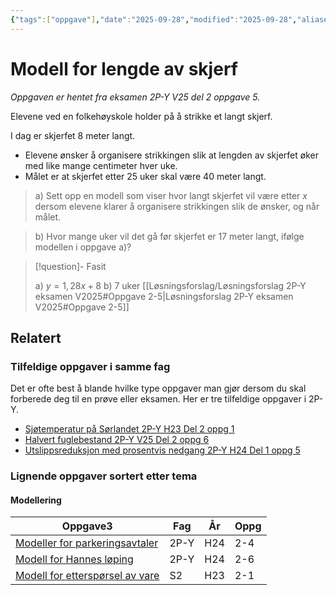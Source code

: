 ```yaml
---
{"tags":["oppgave"],"date":"2025-09-28","modified":"2025-09-28","aliases":[],"dg-publish":true,"temaer":["modellering"],"fag":["2p-y"],"eksamen":"v25","del":2,"oppgave":5,"title":"Modell for lengde av skjerf","source":null,"todo":null,"permalink":"/modell-for-lengde-av-skjerf/","dgPassFrontmatter":true}
---
```



# Modell for lengde av skjerf

<p><span><em>Oppgaven er hentet fra eksamen 2P-Y V25 del 2 oppgave 5.</em></span></p>

Elevene ved en folkehøyskole holder på å strikke et langt skjerf.

I dag er skjerfet 8 meter langt.

- Elevene ønsker å organisere strikkingen slik at lengden av skjerfet øker med like mange centimeter hver uke.
- Målet er at skjerfet etter 25 uker skal være 40 meter langt.

> a) Sett opp en modell som viser hvor langt skjerfet vil være etter $x$ dersom elevene klarer å organisere strikkingen slik de ønsker, og når målet.

>b) Hvor mange uker vil det gå før skjerfet er 17 meter langt, ifølge modellen i oppgave a)?

>[!question]- Fasit
> 
> a) $y=1{,}28x+8$
> b) 7 uker
> [[Løsningsforslag/Løsningsforslag 2P-Y eksamen V2025#Oppgave 2-5\|Løsningsforslag 2P-Y eksamen V2025#Oppgave 2-5]]

## Relatert
<h3><span>Tilfeldige oppgaver i samme fag</span></h3><p><span>Det er ofte best å blande hvilke type oppgaver man gjør dersom du skal forberede deg til en prøve eller eksamen. Her er tre tilfeldige oppgaver i 2P-Y.</span></p><div><ul class="dataview list-view-ul"><li><span><a data-tooltip-position="top" aria-label="Sjøtemperatur på Sørlandet.md" data-href="Sjøtemperatur på Sørlandet.md" href="Sjøtemperatur på Sørlandet.md" class="internal-link" target="_blank" rel="noopener nofollow">Sjøtemperatur på Sørlandet 2P-Y H23 Del 2 oppg 1</a></span></li><li><span><a data-tooltip-position="top" aria-label="Halvert fuglebestand.md" data-href="Halvert fuglebestand.md" href="Halvert fuglebestand.md" class="internal-link" target="_blank" rel="noopener nofollow">Halvert fuglebestand 2P-Y V25 Del 2 oppg 6</a></span></li><li><span><a data-tooltip-position="top" aria-label="Utslippsreduksjon med prosentvis nedgang.md" data-href="Utslippsreduksjon med prosentvis nedgang.md" href="Utslippsreduksjon med prosentvis nedgang.md" class="internal-link" target="_blank" rel="noopener nofollow">Utslippsreduksjon med prosentvis nedgang 2P-Y H24 Del 1 oppg 5</a></span></li></ul></div><h3><span>Lignende oppgaver sortert etter tema</span></h3><h4><span>Modellering</span></h4><div><table class="dataview table-view-table"><thead class="table-view-thead"><tr class="table-view-tr-header"><th class="table-view-th"><span>Oppgave</span><span class="dataview small-text">3</span></th><th class="table-view-th"><span>Fag</span></th><th class="table-view-th"><span>År</span></th><th class="table-view-th"><span>Oppg</span></th></tr></thead><tbody class="table-view-tbody"><tr><td><span><a data-tooltip-position="top" aria-label="Modeller for parkeringsavtaler.md" data-href="Modeller for parkeringsavtaler.md" href="Modeller for parkeringsavtaler.md" class="internal-link" target="_blank" rel="noopener nofollow">Modeller for parkeringsavtaler</a></span></td><td><span>2P-Y</span></td><td><span>H24</span></td><td><span>2-4</span></td></tr><tr><td><span><a data-tooltip-position="top" aria-label="Modell for Hannes løping.md" data-href="Modell for Hannes løping.md" href="Modell for Hannes løping.md" class="internal-link" target="_blank" rel="noopener nofollow">Modell for Hannes løping</a></span></td><td><span>2P-Y</span></td><td><span>H24</span></td><td><span>2-6</span></td></tr><tr><td><span><a data-tooltip-position="top" aria-label="Modell for etterspørsel av vare.md" data-href="Modell for etterspørsel av vare.md" href="Modell for etterspørsel av vare.md" class="internal-link" target="_blank" rel="noopener nofollow">Modell for etterspørsel av vare</a></span></td><td><span>S2</span></td><td><span>H23</span></td><td><span>2-1</span></td></tr></tbody></table></div>
